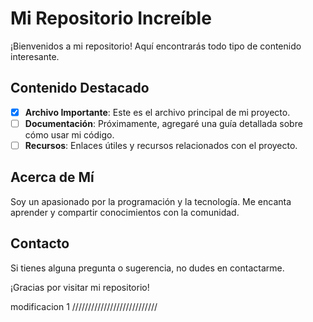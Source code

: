 # Mi Repositorio Increíble

¡Bienvenidos a mi repositorio! Aquí encontrarás todo tipo de contenido interesante.

## Contenido Destacado

- [x] **Archivo Importante**: Este es el archivo principal de mi proyecto.
- [ ] **Documentación**: Próximamente, agregaré una guía detallada sobre cómo usar mi código.
- [ ] **Recursos**: Enlaces útiles y recursos relacionados con el proyecto.

## Acerca de Mí

Soy un apasionado por la programación y la tecnología. Me encanta aprender y compartir conocimientos con la comunidad.

## Contacto

Si tienes alguna pregunta o sugerencia, no dudes en contactarme.

¡Gracias por visitar mi repositorio!

modificacion 1 ///////////////////////////
